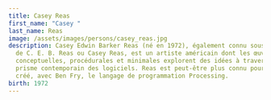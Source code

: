 ```yaml
---
title: Casey Reas
first_name: "Casey "
last_name: Reas
image: /assets/images/persons/casey_reas.jpg
description: Casey Edwin Barker Reas (né en 1972), également connu sous le nom
  de C. E. B. Reas ou Casey Reas, est un artiste américain dont les œuvres
  conceptuelles, procédurales et minimales explorent des idées à travers le
  prisme contemporain des logiciels. Reas est peut-être plus connu pour avoir
  créé, avec Ben Fry, le langage de programmation Processing.
birth: 1972
---
```

